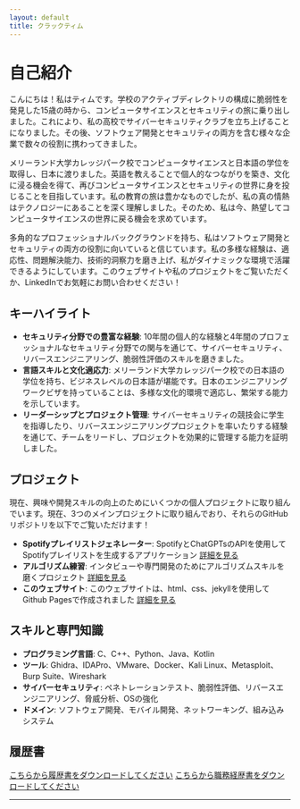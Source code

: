 ```yaml
---
layout: default
title: クラックティム
---
```


# 自己紹介

こんにちは！私はティムです。学校のアクティブディレクトリの構成に脆弱性を発見した15歳の時から、コンピュータサイエンスとセキュリティの旅に乗り出しました。これにより、私の高校でサイバーセキュリティクラブを立ち上げることになりました。その後、ソフトウェア開発とセキュリティの両方を含む様々な企業で数々の役割に携わってきました。

メリーランド大学カレッジパーク校でコンピュータサイエンスと日本語の学位を取得し、日本に渡りました。英語を教えることで個人的なつながりを築き、文化に浸る機会を得て、再びコンピュータサイエンスとセキュリティの世界に身を投じることを目指しています。私の教育の旅は豊かなものでしたが、私の真の情熱はテクノロジーにあることを深く理解しました。そのため、私は今、熱望してコンピュータサイエンスの世界に戻る機会を求めています。

多角的なプロフェッショナルバックグラウンドを持ち、私はソフトウェア開発とセキュリティの両方の役割に向いていると信じています。私の多様な経験は、適応性、問題解決能力、技術的洞察力を磨き上げ、私がダイナミックな環境で活躍できるようにしています。このウェブサイトや私のプロジェクトをご覧いただくか、LinkedInでお気軽にお問い合わせください！

## キーハイライト
- **セキュリティ分野での豊富な経験**: 10年間の個人的な経験と4年間のプロフェッショナルなセキュリティ分野での関与を通じて、サイバーセキュリティ、リバースエンジニアリング、脆弱性評価のスキルを磨きました。
- **言語スキルと文化適応力**: メリーランド大学カレッジパーク校での日本語の学位を持ち、ビジネスレベルの日本語が堪能です。日本のエンジニアリングワークビザを持っていることは、多様な文化的環境で適応し、繁栄する能力を示しています。
- **リーダーシップとプロジェクト管理**: サイバーセキュリティの競技会に学生を指導したり、リバースエンジニアリングプロジェクトを率いたりする経験を通じて、チームをリードし、プロジェクトを効果的に管理する能力を証明しました。

## プロジェクト
現在、興味や開発スキルの向上のためにいくつかの個人プロジェクトに取り組んでいます。現在、3つのメインプロジェクトに取り組んでおり、それらのGitHubリポジトリを以下でご覧いただけます！
- **Spotifyプレイリストジェネレーター**: SpotifyとChatGPTsのAPIを使用してSpotifyプレイリストを生成するアプリケーション [詳細を見る](https://github.com/tkrach/SpotifyRecommendations)
- **アルゴリズム練習**: インタビューや専門開発のためにアルゴリズムスキルを磨くプロジェクト [詳細を見る](https://github.com/tkrach/codingPractice)
- **このウェブサイト**: このウェブサイトは、html、css、jekyllを使用してGithub Pagesで作成されました [詳細を見る](https://github.com/tkrach/tkrach.github.io)


## スキルと専門知識
- **プログラミング言語**: C、C++、Python、Java、Kotlin
- **ツール**: Ghidra、IDAPro、VMware、Docker、Kali Linux、Metasploit、Burp Suite、Wireshark
- **サイバーセキュリティ**: ペネトレーションテスト、脆弱性評価、リバースエンジニアリング、脅威分析、OSの強化
- **ドメイン**: ソフトウェア開発、モバイル開発、ネットワーキング、組み込みシステム

## 履歴書
[こちらから履歴書をダウンロードしてください](https://github.com/yourusername/yourrepository/raw/main/resume/resumeJP.pdf)
[こちらから職務経歴書をダウンロードしてください](https://github.com/yourusername/yourrepository/raw/main/resume/workHistoryJP.pdf)

---
